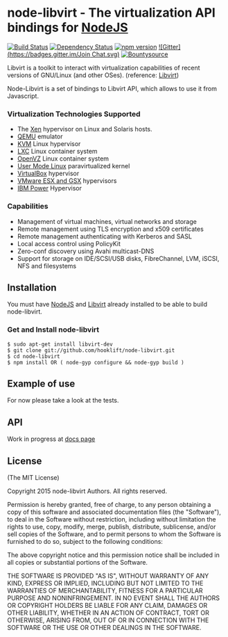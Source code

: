 node-libvirt - The virtualization API bindings for [NodeJS][nodejs_home]
=============

[![Build Status](https://secure.travis-ci.org/hooklift/node-libvirt.svg?branch=master)](https://travis-ci.org/hooklift/node-libvirt)
[![Dependency Status](https://david-dm.org/hooklift/node-libvirt.svg)](https://david-dm.org/hooklift/node-libvirt)
[![npm version](https://badge.fury.io/js/libvirt.svg)](http://badge.fury.io/js/libvirt)
[![Gitter](https://badges.gitter.im/Join Chat.svg)](https://gitter.im/hooklift/node-libvirt?utm_source=badge&utm_medium=badge&utm_campaign=pr-badge&utm_content=badge)
[![Bountysource](https://www.bountysource.com/badge/tracker?tracker_id=339079)](https://www.bountysource.com/trackers/339079-node-libvirt?utm_source=339079&utm_medium=shield&utm_campaign=TRACKER_BADGE)

Libvirt is a toolkit to interact with virtualization capabilities
of recent versions of GNU/Linux (and other OSes). (reference: [Libvirt][libvirt_home])

Node-Libvirt is a set of bindings to Libvirt API, which allows to use it from Javascript.

### Virtualization Technologies Supported

   * The [Xen][xen_home] hypervisor on Linux and Solaris hosts.
   * [QEMU][qemu_home] emulator
   * [KVM][kvm_home] Linux hypervisor
   * [LXC][lxc_home] Linux container system
   * [OpenVZ][openvz_home] Linux container system
   * [User Mode Linux][user_mode_linux_home] paravirtualized kernel
   * [VirtualBox][virtualbox_home] hypervisor
   * [VMware ESX and GSX][vmware_home] hypervisors
   * [IBM Power][phyp_home] Hypervisor


### Capabilities

   * Management of virtual machines, virtual networks and storage
   * Remote management using TLS encryption and x509 certificates
   * Remote management authenticating with Kerberos and SASL
   * Local access control using PolicyKit
   * Zero-conf discovery using Avahi multicast-DNS
   * Support for storage on IDE/SCSI/USB disks, FibreChannel, LVM, iSCSI, NFS and filesystems

## Installation
You must have [NodeJS][nodejs_dev] and [Libvirt][libvirt_dev] already installed to be able to build node-libvirt.

### Get and Install node-libvirt
    $ sudo apt-get install libvirt-dev
    $ git clone git://github.com/hooklift/node-libvirt.git
    $ cd node-libvirt
    $ npm install OR ( node-gyp configure && node-gyp build )

## Example of use
For now please take a look at the tests.

## API
Work in progress at [docs page][docs_link]

## License
(The MIT License)

Copyright 2015 node-libvirt Authors. All rights reserved.

Permission is hereby granted, free of charge, to any person obtaining a copy
of this software and associated documentation files (the "Software"), to
deal in the Software without restriction, including without limitation the
rights to use, copy, modify, merge, publish, distribute, sublicense, and/or
sell copies of the Software, and to permit persons to whom the Software is
furnished to do so, subject to the following conditions:

The above copyright notice and this permission notice shall be included in
all copies or substantial portions of the Software.

THE SOFTWARE IS PROVIDED "AS IS", WITHOUT WARRANTY OF ANY KIND, EXPRESS OR
IMPLIED, INCLUDING BUT NOT LIMITED TO THE WARRANTIES OF MERCHANTABILITY,
FITNESS FOR A PARTICULAR PURPOSE AND NONINFRINGEMENT. IN NO EVENT SHALL THE
AUTHORS OR COPYRIGHT HOLDERS BE LIABLE FOR ANY CLAIM, DAMAGES OR OTHER
LIABILITY, WHETHER IN AN ACTION OF CONTRACT, TORT OR OTHERWISE, ARISING
FROM, OUT OF OR IN CONNECTION WITH THE SOFTWARE OR THE USE OR OTHER DEALINGS
IN THE SOFTWARE.

[nodejs_home]: http://www.nodejs.org
[nodejs_dev]: http://github.com/ry/node
[libvirt_home]: http://www.libvirt.org
[libvirt_dev]: http://libvirt.org/deployment.html
[xen_home]: http://www.cl.cam.ac.uk/Research/SRG/netos/xen/index.html
[qemu_home]: http://wiki.qemu.org/Index.html
[kvm_home]: http://www.linux-kvm.org
[lxc_home]: http://lxc.sourceforge.net/
[openvz_home]: http://openvz.org/
[user_mode_linux_home]: http://user-mode-linux.sourceforge.net/
[virtualbox_home]: http://www.virtualbox.org/
[vmware_home]: http://www.vmware.com/
[wiki_examples]: http://github.com/c4milo/node-libvirt/wikis/examples
[wiki_api]: http://github.com/c4milo/node-libvirt/wikis/api
[docs_link]: http://github.com/c4milo/node-libvirt/blob/master/API.md
[phyp_home]: http://www.ibm.com/developerworks/wikis/display/LinuxP/POWER5+Hypervisor

